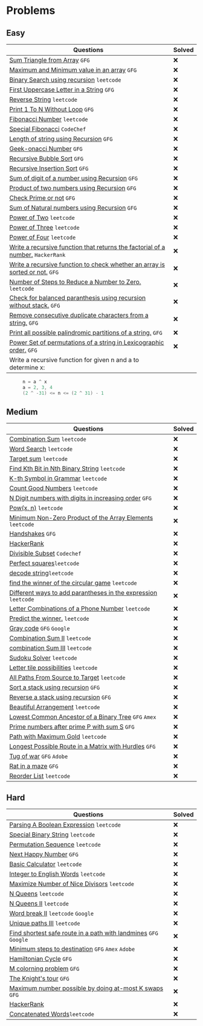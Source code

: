# Problems

## Easy

|Questions|Solved|
|---------|------|
| [Sum Triangle from Array](https://www.geeksforgeeks.org/sum-triangle-from-array/) `GFG` | :x: |
| [Maximum and Minimum value in an array](https://www.geeksforgeeks.org/recursive-programs-to-find-minimum-and-maximum-elements-of-array/) `GFG` | :x: |
| [Binary Search using recursion](https://leetcode.com/problems/binary-search/) `leetcode` | :x: |
| [First Uppercase Letter in a String](https://www.geeksforgeeks.org/first-uppercase-letter-in-a-string-iterative-and-recursive/) `GFG` | :x: |
| [Reverse String](https://leetcode.com/problems/reverse-string/) `leetcode` | :x: |
| [Print 1 To N Without Loop](https://practice.geeksforgeeks.org/problems/print-1-to-n-without-using-loops-1587115620/1/) `GFG` | :x: |
| [Fibonacci Number](https://leetcode.com/problems/fibonacci-number/) `leetcode` | :x: |
| [Special Fibonacci](https://www.codechef.com/problems/FIBXOR01/) `CodeChef` | :x: |
| [Length of string using Recursion](https://www.geeksforgeeks.org/program-for-length-of-a-string-using-recursion/) `GFG` | :x: |
| [Geek-onacci Number](https://practice.geeksforgeeks.org/problems/geek-onacci-number/0/) `GFG` | :x: |
| [Recursive Bubble Sort](https://www.geeksforgeeks.org/recursive-bubble-sort/) `GFG` | :x: |
| [Recursive Insertion Sort](https://www.geeksforgeeks.org/recursive-insertion-sort/) `GFG` | :x: |
| [Sum of digit of a number using Recursion](https://www.geeksforgeeks.org/sum-digit-number-using-recursion/) `GFG` | :x: |
| [Product of two numbers using Recursion](https://www.geeksforgeeks.org/product-2-numbers-using-recursion/) `GFG` | :x: |
| [Check Prime or not](https://www.geeksforgeeks.org/recursive-program-prime-number/) `GFG` | :x: |
| [Sum of Natural numbers using Recursion](https://www.geeksforgeeks.org/sum-of-natural-numbers-using-recursion/) `GFG` | :x: |
| [Power of Two](https://leetcode.com/problems/power-of-two/) `leetcode` | :x: |
| [Power of Three](https://leetcode.com/problems/power-of-three/) `leetcode` | :x: |
| [Power of Four](https://leetcode.com/problems/power-of-four/) `leetcode` | :x: |
| [Write a recursive function that returns the factorial of a number.](https://www.hackerrank.com/challenges/30-recursion/problem) `HackerRank` | :x: |
| [Write a recursive function to check whether an array is sorted or not.](https://www.geeksforgeeks.org/program-check-array-sorted-not-iterative-recursive) `GFG` | :x: |
| [Number of Steps to Reduce a Number to Zero.](https://leetcode.com/problems/number-of-steps-to-reduce-a-number-to-zero/) `leetcode` | :x: |
| [Check for balanced paranthesis using recursion without stack.](https://www.geeksforgeeks.org/check-for-balanced-parenthesis-without-using-stack/) `GFG` | :x: |
| [Remove consecutive duplicate characters from a string.](https://www.geeksforgeeks.org/remove-consecutive-duplicates-string/) `GFG` | :x: |
| [Print all possible palindromic partitions of a string.](https://www.geeksforgeeks.org/given-a-string-print-all-possible-palindromic-partition/) `GFG` | :x: |
| [Power Set of permutations of a string in Lexicographic order.](https://www.geeksforgeeks.org/powet-set-lexicographic-order/) `GFG` | :x: |
| Write a recursive function for given n and a to determine x:

```java
      n = a ^ x 
      a = 2, 3, 4
      (2 ^ -31) <= n <= (2 ^ 31) - 1      
```

## Medium

|Questions|Solved|
|---------|------|
| [Combination Sum](https://leetcode.com/problems/combination-sum/) `leetcode` | :x: |
| [Word Search](https://leetcode.com/problems/word-search/) `leetcode` | :x: |
| [Target sum](https://leetcode.com/problems/target-sum/) `leetcode` | :x: |
| [Find Kth Bit in Nth Binary String](https://leetcode.com/problems/find-kth-bit-in-nth-binary-string/) `leetcode` | :x: |
| [K-th Symbol in Grammar](https://leetcode.com/problems/k-th-symbol-in-grammar/) `leetcode` | :x: |
| [Count Good Numbers](https://leetcode.com/problems/count-good-numbers/) `leetcode` | :x: |
| [N Digit numbers with digits in increasing order](https://practice.geeksforgeeks.org/problems/n-digit-numbers-with-digits-in-increasing-order5903/1/) `GFG` | :x: |
| [Pow(x, n)](https://leetcode.com/problems/powx-n/) `leetcode` | :x: |
| [Minimum Non-Zero Product of the Array Elements](https://leetcode.com/problems/minimum-non-zero-product-of-the-array-elements/) `leetcode` | :x: |
| [Handshakes](https://practice.geeksforgeeks.org/problems/handshakes1303/1/) `GFG` | :x: |
| [HackerRank](https://www.hackerrank.com/domains/algorithms?filters%5Bsubdomains%5D%5B%5D=recursion&filters%5Bdifficulty%5D%5B%5D=medium) | :x: |
| [Divisible Subset](https://www.codechef.com/problems/DIVSUBS)  `Codechef` | :x: |
| [Perfect squares](https://leetcode.com/problems/perfect-squares/)`leetcode` | :x: |
| [decode string](https://leetcode.com/problems/decode-string/)`leetcode` | :x: |
| [find the winner of the circular game](https://leetcode.com/problems/find-the-winner-of-the-circular-game/) `leetcode` | :x: |
| [Different ways to add parantheses in the expression](https://leetcode.com/problems/different-ways-to-add-parentheses/) `leetcode` | :x: |
| [Letter Combinations of a Phone Number](https://leetcode.com/problems/letter-combinations-of-a-phone-number/) `leetcode` | :x: |
| [Predict the winner.](https://leetcode.com/problems/predict-the-winner/) `leetcode` | :x: |
| [Gray code](https://practice.geeksforgeeks.org/problems/gray-code-1611215248/1/) `GFG` `Google` | :x: |
| [Combination Sum II](https://leetcode.com/problems/combination-sum-ii/) `leetcode` | :x: |
| [combination Sum III](https://leetcode.com/problems/combination-sum-iii/) `leetcode` | :x: |
| [Sudoku Solver](https://leetcode.com/problems/sudoku-solver/) `leetcode` | :x: |
| [Letter tile possibilities](https://leetcode.com/problems/letter-tile-possibilities/) `leetcode` | :x: |
| [All Paths From Source to Target](https://leetcode.com/problems/all-paths-from-source-to-target/) `leetcode` | :x: |
| [Sort a stack using recursion](https://www.geeksforgeeks.org/sort-a-stack-using-recursion/) `GFG` | :x: |
| [Reverse a stack using recursion](https://www.geeksforgeeks.org/reverse-a-stack-using-recursion/) `GFG` | :x: |
| [Beautiful Arrangement](https://leetcode.com/problems/beautiful-arrangement/) `leetcode` | :x: |
| [Lowest Common Ancestor of a Binary Tree](https://practice.geeksforgeeks.org/problems/lowest-common-ancestor-in-a-binary-tree/1/) `GFG` `Amex` | :x: |
| [Prime numbers after prime P with sum S](https://www.geeksforgeeks.org/prime-numbers-after-prime-p-with-sum-s/) `GFG` | :x: |
| [Path with Maximum Gold](https://leetcode.com/problems/path-with-maximum-gold/) `leetcode` | :x: |
| [Longest Possible Route in a Matrix with Hurdles](https://www.geeksforgeeks.org/longest-possible-route-in-a-matrix-with-hurdles/) `GFG` | :x: |
| [Tug of war](https://www.geeksforgeeks.org/tug-of-war/) `GFG` `Adobe` | :x: |
| [Rat in a maze](https://www.geeksforgeeks.org/rat-in-a-maze-backtracking-2/) `GFG` | :x: |
| [Reorder List](https://leetcode.com/problems/reorder-list/) `leetcode` | :x: |

## Hard

|Questions|Solved|
|---------|------|
| [Parsing A Boolean Expression](https://leetcode.com/problems/parsing-a-boolean-expression/) `leetcode` | :x: |
| [Special Binary String](https://leetcode.com/problems/special-binary-string/) `leetcode` | :x: |
| [Permutation Sequence](https://leetcode.com/problems/permutation-sequence/) `leetcode` | :x: |
| [Next Happy Number](https://practice.geeksforgeeks.org/problems/next-happy-number4538/1/) `GFG` | :x: |
| [Basic Calculator](https://leetcode.com/problems/basic-calculator/) `leetcode` | :x: |
| [Integer to English Words](https://leetcode.com/problems/integer-to-english-words/) `leetcode` | :x: |
| [Maximize Number of Nice Divisors](https://leetcode.com/problems/maximize-number-of-nice-divisors/) `leetcode` | :x: |
| [N Queens](https://leetcode.com/problems/n-queens/) `leetcode` | :x: |
| [N Queens II](https://leetcode.com/problems/n-queens-ii/) `leetcode` | :x: |
| [Word break II](https://leetcode.com/problems/word-break-ii/) `leetcode` `Google` | :x: |
| [Unique paths III](https://leetcode.com/problems/unique-paths-iii/) `leetcode` | :x: |
| [Find shortest safe route in a path with landmines](https://www.geeksforgeeks.org/find-shortest-safe-route-in-a-path-with-landmines/) `GFG` `Google` | :x: |
| [Minimum steps to destination](https://practice.geeksforgeeks.org/problems/minimum-number-of-steps-to-reach-a-given-number5234/1/) `GFG` `Amex` `Adobe` | :x: |
| [Hamiltonian Cycle](https://www.geeksforgeeks.org/hamiltonian-cycle-backtracking-6/) `GFG` | :x: |
| [M colorning problem](https://www.geeksforgeeks.org/m-coloring-problem-backtracking-5/) `GFG` | :x: |
| [The Knight's tour](https://www.geeksforgeeks.org/the-knights-tour-problem-backtracking-1/) `GFG` | :x: |
| [Maximum number possible by doing at-most K swaps](https://www.geeksforgeeks.org/find-maximum-number-possible-by-doing-at-most-k-swaps/) `GFG` | :x: |
| [HackerRank](https://www.hackerrank.com/domains/algorithms?filters%5Bsubdomains%5D%5B%5D=recursion&filters%5Bdifficulty%5D%5B%5D=hard) | :x: |
| [Concatenated Words](https://leetcode.com/problems/concatenated-words/)`leetcode` | :x: |
